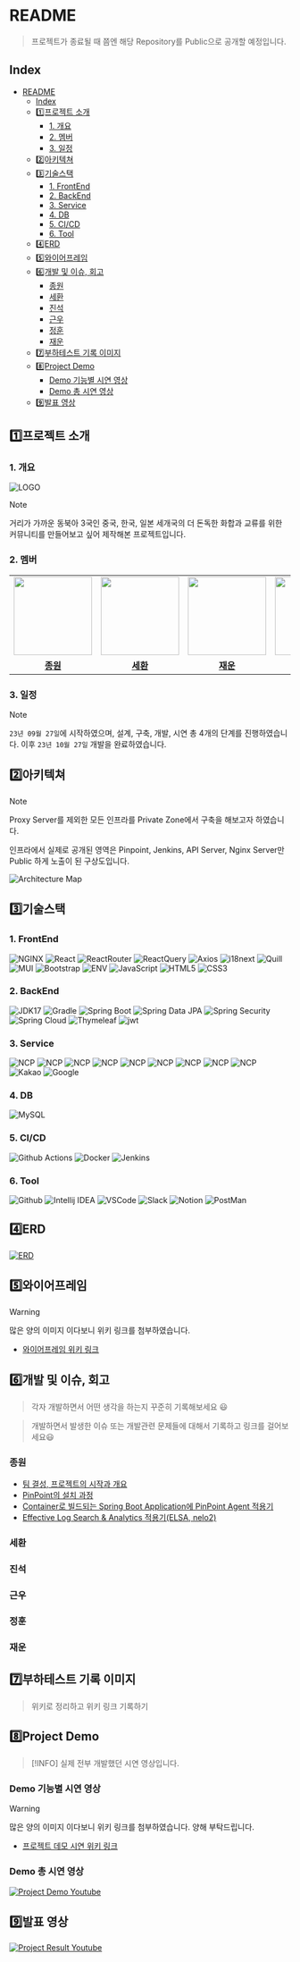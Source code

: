 # README

> 프로젝트가 종료될 때 쯤엔 해당 Repository를 Public으로 공개할 예정입니다.

## Index

- [README](#readme)
  - [Index](#index)
  - [1️⃣프로젝트 소개](#1️⃣프로젝트-소개)
    - [1. 개요](#1-개요)
    - [2. 멤버](#2-멤버)
    - [3. 일정](#3-일정)
  - [2️⃣아키텍쳐](#2️⃣아키텍쳐)
  - [3️⃣기술스택](#3️⃣기술스택)
    - [1. FrontEnd](#1-frontend)
    - [2. BackEnd](#2-backend)
    - [3. Service](#3-service)
    - [4. DB](#4-db)
    - [5. CI/CD](#5-cicd)
    - [6. Tool](#6-tool)
  - [4️⃣ERD](#4️⃣erd)
  - [5️⃣와이어프레임](#5️⃣와이어프레임)
  - [6️⃣개발 및 이슈, 회고](#6️⃣개발-및-이슈-회고)
    - [종원](#종원)
    - [세환](#세환)
    - [진석](#진석)
    - [근우](#근우)
    - [정훈](#정훈)
    - [재운](#재운)
  - [7️⃣부하테스트 기록 이미지](#7️⃣부하테스트-기록-이미지)
  - [8️⃣Project Demo](#8️⃣project-demo)
    - [Demo 기능별 시연 영상](#demo-기능별-시연-영상)
    - [Demo 총 시연 영상](#demo-총-시연-영상)
  - [9️⃣발표 영상](#9️⃣발표-영상)

## 1️⃣프로젝트 소개

### 1. 개요

![LOGO](https://github.com/hook-killer/.github/blob/main/profile/asset/Logo.png?raw=true)

> [!NOTE]  
> 거리가 가까운 동북아 3국인 중국, 한국, 일본 세개국의 더 돈독한 화합과 교류를 위한 커뮤니티를 만들어보고 싶어 제작해본 프로젝트입니다.

### 2. 멤버

<table>
 <tr>
    <td align="center"><a href="https://github.com/donsonioc2010"><img src="https://avatars.githubusercontent.com/donsonioc2010" width="140px;" alt=""></a></td>
    <td align="center"><a href="https://github.com/bongsh0112"><img src="https://avatars.githubusercontent.com/bongsh0112" width="140px;" alt=""></a></td>
    <td align="center"><a href="https://github.com/wooni89"><img src="https://avatars.githubusercontent.com/u/77907190?v=4" width="140px;" alt=""></a></td>
    <td align="center"><a href="https://github.com/lljh1992"><img src="https://avatars.githubusercontent.com/u/134458007?v=4" width="140px;" alt=""></a></td>
    <td align="center"><a href="https://github.com/kwchoi11"><img src="https://avatars.githubusercontent.com/u/131943335?v=4" width="140px;" alt=""></a></td>
    <td align="center"><a href="https://github.com/lgsok00"><img src="https://avatars.githubusercontent.com/u/80325051?v=4" width="140px;" alt=""></a></td>
  </tr>
  <tr>
    <td align="center"><a href="https://github.com/donsonioc2010"><b>종원</b></a></td>
    <td align="center"><a href="https://github.com/bongsh0112"><b>세환</b></a></td>
    <td align="center"><a href="https://github.com/wooni89"><b>재운</b></a></td>
    <td align="center"><a href="https://github.com/lljh1992"><b>정훈</b></a></td>
    <td align="center"><a href="https://github.com/kwchoi11"><b>근우</b></a></td>
    <td align="center"><a href="https://github.com/lgsok00"><b>진석</b></a></td>
  </tr>
</table>

### 3. 일정

> [!NOTE]
>
> `23년 09월 27일`에 시작하였으며, 설계, 구축, 개발, 시연 총 4개의 단계를 진행하였습니다.
> 이후 `23년 10월 27일` 개발을 완료하였습니다.

## 2️⃣아키텍쳐

> [!NOTE]  
> Proxy Server를 제외한 모든 인프라를 Private Zone에서 구축을 해보고자 하였습니다.
>
> 인프라에서 실제로 공개된 영역은 Pinpoint, Jenkins, API Server, Nginx Server만 Public 하게 노출이 된 구상도입니다.

![Architecture Map](./Architecture/Hook_killer%20Architecture%20Final.png)

## 3️⃣기술스택

### 1. FrontEnd

![NGINX](https://img.shields.io/badge/NGINX-009639?style=flat&logo=NGINX&logoColor=white)
![React](https://img.shields.io/badge/React-v.18-61DAFB?style=flat&logo=React&logoColor=white)
![ReactRouter](https://img.shields.io/badge/ReactRouter-v.6-CA4245?style=flat&logo=React_Router&logoColor=white)
![ReactQuery](https://img.shields.io/badge/ReactQuery-v.6-FF4154?style=flat&logo=React_Query&logoColor=white)
![Axios](https://img.shields.io/badge/Axios-5A29E4?style=flat&logo=Axios&logoColor=white)
![i18next](https://img.shields.io/badge/i18next-26A69A?style=flat&logo=i18next&logoColor=white)
![Quill](https://img.shields.io/badge/React-Quill-green)
![MUI](https://img.shields.io/badge/MUI-007FFF?style=flat&logo=MUI&logoColor=white)
![Bootstrap](https://img.shields.io/badge/Bootstrap-v.5-7952B3?style=flat&logo=Bootstrap&logoColor=white)
![ENV](https://img.shields.io/badge/.env-ECD53F?style=flat&logo=.env&logoColor=white)
![JavaScript](https://img.shields.io/badge/JavaScript-E7DF1E?style=flat&logo=javascript&logoColor=white)
![HTML5](https://img.shields.io/badge/html-5-E34F26?style=flat&logo=html5&logoColor=white)
![CSS3](https://img.shields.io/badge/css-3-1572B6?style=flat&logo=css3&logoColor=white)

### 2. BackEnd

![JDK17](https://img.shields.io/badge/Java-v.17-CC0000?style=flat&logo=OpenJDK&logoColor=white)
![Gradle](https://img.shields.io/badge/Gradle-v.8-02303A?style=flat&logo=Gradle&logoColor=white)
![Spring Boot](https://img.shields.io/badge/Spring-Boot_v.3-6DB33F?style=flat&logo=Spring-Boot&logoColor=white)
![Spring Data JPA](https://img.shields.io/badge/Spring-Data_JPA-6DB33F?style=flat&logo=Spring&logoColor=white)
![Spring Security](https://img.shields.io/badge/Spring-Security-6DB33F?style=flat&logo=Spring-Security&logoColor=white)
![Spring Cloud](https://img.shields.io/badge/Spring-Cloud-E50914?style=flat&logo=Netflix&logoColor=white)
![Thymeleaf](https://img.shields.io/badge/Thymeleaf-v.3-005F0F?style=flat&logo=Thymeleaf&logoColor=white)
![jwt](https://img.shields.io/badge/JWT-000000?style=flat&logo=jsonwebtokens&logoColor=white)

### 3. Service

![NCP](https://img.shields.io/badge/NCP-Load_Balancer-03C75A?style=flat&logo=Naver&logoColor=white)
![NCP](https://img.shields.io/badge/NCP-Container_Registry-03C75A?style=flat&logo=Naver&logoColor=white)
![NCP](https://img.shields.io/badge/NCP-Global_DNS-03C75A?style=flat&logo=Naver&logoColor=white)
![NCP](https://img.shields.io/badge/NCP-Object_Storage-03C75A?style=flat&logo=Naver&logoColor=white)
![NCP](https://img.shields.io/badge/NCP-Server-03C75A?style=flat&logo=Naver&logoColor=white)
![NCP](https://img.shields.io/badge/NCP-NAT_Gateway-03C75A?style=flat&logo=Naver&logoColor=white)
![NCP](https://img.shields.io/badge/NCP-Papago_API-03C75A?style=flat&logo=Naver&logoColor=white)
![NCP](https://img.shields.io/badge/NCP-Effective_Log_Search_&_Analytics-03C75A?style=flat&logo=Naver&logoColor=white)
![NCP](https://img.shields.io/badge/Naver-Docker_Pinpoint_v2.5.2-03C75A?style=flat&logo=Naver&logoColor=white)
![Kakao](https://img.shields.io/badge/Kakao-OAuth-FFCD00?style=flat&logo=KakaoTalk&logoColor=white)
![Google](https://img.shields.io/badge/Google-OAuth-4285F4?style=flat&logo=Google&logoColor=white)

### 4. DB

![MySQL](https://img.shields.io/badge/MySQL-v.8.0.33-4479A1?style=flat&logo=MySQL&logoColor=white)

### 5. CI/CD

![Github Actions](https://img.shields.io/badge/Github_Actions-2088FF?style=flat&logo=Github-Actions&logoColor=white)
![Docker](https://img.shields.io/badge/Docker-2496ED?style=flat&logo=Docker&logoColor=white)
![Jenkins](https://img.shields.io/badge/Jenkins-D24939?style=flat&logo=Jenkins&logoColor=white)

### 6. Tool

![Github](https://img.shields.io/badge/GitHub-181717?style=flat&logo=GitHub&logoColor=white)
![Intellij IDEA](https://img.shields.io/badge/IntelliJ-000000?style=flat&logo=IntelliJ-IDEA&logoColor=white)
![VSCode](https://img.shields.io/badge/VSCode-007ACC?style=flat&logo=Visual-Studio-Code&logoColor=white)
![Slack](https://img.shields.io/badge/Slack-4A154B?style=flat&logo=Slack&logoColor=white)
![Notion](https://img.shields.io/badge/Notion-000000?style=flat&logo=Notion&logoColor=white)
![PostMan](https://img.shields.io/badge/Postman-FF6C37?style=flat&logo=Postman&logoColor=white)

## 4️⃣ERD

[![ERD](./ERD/ERD_v231027.png)](https://dbdocs.io/donsonioc2010/Hook_killer)

## 5️⃣와이어프레임

> [!WARNING]  
> 많은 양의 이미지 이다보니 위키 링크를 첨부하였습니다.

- [와이어프레임 위키 링크](https://github.com/hook-killer/document/wiki/01.-WireFrame)

## 6️⃣개발 및 이슈, 회고

> 각자 개발하면서 어떤 생각을 하는지 꾸준히 기록해보세요 😃

> 개발하면서 발생한 이슈 또는 개발관련 문제들에 대해서 기록하고 링크를 걸어보세요😃

### 종원

- [팀 결성, 프로젝트의 시작과 개요](https://devjong12.tistory.com/109)
- [PinPoint의 설치 과정](https://devjong12.tistory.com/110)
- [Container로 빌드되는 Spring Boot Application에 PinPoint Agent 적용기](https://devjong12.tistory.com/111)
- [Effective Log Search & Analytics 적용기(ELSA, nelo2)](https://devjong12.tistory.com/112)

### 세환

### 진석

### 근우

### 정훈

### 재운

## 7️⃣부하테스트 기록 이미지

> 위키로 정리하고 위키 링크 기록하기

## 8️⃣Project Demo

> [!INFO]
> 실제 전부 개발했던 시연 영상입니다.

### Demo 기능별 시연 영상

> [!WARNING]  
> 많은 양의 이미지 이다보니 위키 링크를 첨부하였습니다.
> 양해 부탁드립니다.

- [프로젝트 데모 시연 위키 링크](https://github.com/hook-killer/document/wiki/Project-Demo)

### Demo 총 시연 영상

[![Project Demo Youtube](http://img.youtube.com/vi/TCDPdvttXfw/0.jpg)](https://youtu.be/TCDPdvttXfw)

## 9️⃣발표 영상

[![Project Result Youtube](http://img.youtube.com/vi/crN5Hoiw8ds/0.jpg)](https://youtu.be/crN5Hoiw8ds)
